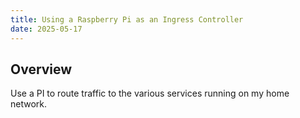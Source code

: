 ```yaml
---
title: Using a Raspberry Pi as an Ingress Controller
date: 2025-05-17
---
```


## Overview

Use a PI to route traffic to the various services running on my home network.